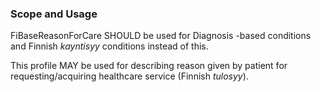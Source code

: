 ### Scope and Usage

FiBaseReasonForCare SHOULD be used for  Diagnosis -based conditions and Finnish *kayntisyy*
conditions instead of this.

This profile MAY be used for describing reason given by patient for requesting/acquiring healthcare
service (Finnish *tulosyy*).
